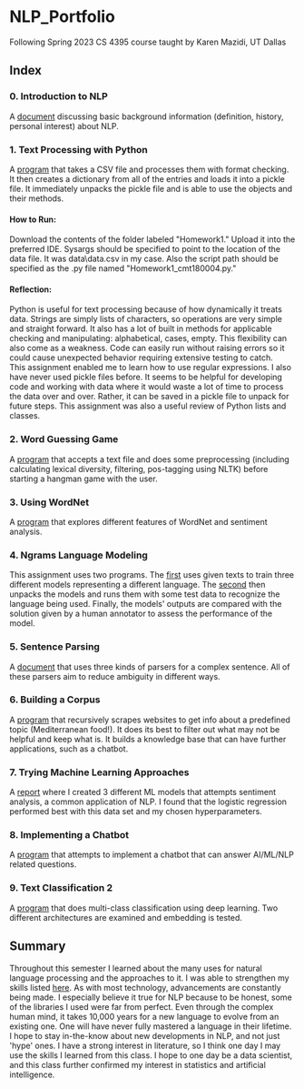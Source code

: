 # NLP_Portfolio
 Following Spring 2023 CS 4395 course taught by Karen Mazidi, UT Dallas
 
## Index
### 0. Introduction to NLP  
A [document](Overview_of_NLP.pdf) discussing basic background information (definition, history, personal interest) about NLP.
<br/>
### 1. Text Processing with Python
A [program](Homework1/Homework1_cmt180004.py) that takes a CSV file and processes them with format checking. It then creates a dictionary from all of the entries and loads it into a pickle file. It immediately unpacks the pickle file and is able to use the objects and their methods.  
#### How to Run:  
Download the contents of the folder labeled "Homework1." Upload it into the preferred IDE. Sysargs should be specified to point to the location of the data file. It was data\data.csv in my case. Also the script path should be specified as the .py file named "Homework1_cmt180004.py."  
#### Reflection:  
Python is useful for text processing because of how dynamically it treats data. Strings are simply lists of characters, so operations are very simple and straight forward. It also has a lot of built in methods for applicable checking and manipulating: alphabetical, cases, empty. This flexibility can also come as a weakness. Code can easily run without raising errors so it could cause unexpected behavior requiring extensive testing to catch.  
This assignment enabled me to learn how to use regular expressions. I also have never used pickle files before. It seems to be helpful for developing code and working with data where it would waste a lot of time to process the data over and over. Rather, it can be saved in a pickle file to unpack for future steps. This assignment was also a useful review of Python lists and classes.
<br/>
### 2. Word Guessing Game
A [program](Homework2/Homework2_cmt180004.py) that accepts a text file and does some preprocessing (including calculating lexical diversity, filtering, pos-tagging using NLTK) before starting a hangman game with the user.

### 3. Using WordNet
A [program](Homework3/Homework3_cmt180004.ipynb) that explores different features of WordNet and sentiment analysis.

### 4. Ngrams Language Modeling
This assignment uses two programs. The [first](Homework4/Homework4a_cmt180004.py) uses given texts to train three different models representing a different language. The [second](Homework4/Homework4b_cmt180004.py) then unpacks the models and runs them with some test data to recognize the language being used. Finally, the models' outputs are compared with the solution given by a human annotator to assess the performance of the model.

### 5. Sentence Parsing 
A [document](Homework5/Homework5_cmt180004.pdf) that uses three kinds of parsers for a complex sentence. All of these parsers aim to reduce ambiguity in different ways.

### 6. Building a Corpus
A [program](Homework6/Homework6_cmt180004.py) that recursively scrapes websites to get info about a predefined topic (Mediterranean food!). It does its best to filter out what may not be helpful and keep what is. It builds a knowledge base that can have further applications, such as a chatbot.

### 7. Trying Machine Learning Approaches
A [report](Homework7/Homework7_cmt180004.pdf) where I created 3 different ML models that attempts sentiment analysis, a common application of NLP. I found that the logistic regression performed best with this data set and my chosen hyperparameters.

### 8. Implementing a Chatbot
A [program](ChatbotProject/Project1_cmt180004_emu200000.ipynb) that attempts to implement a chatbot that can answer AI/ML/NLP related questions.

### 9. Text Classification 2
A [program](Homework8/Homework8_cmt180004.pdf) that does multi-class classification using deep learning. Two different architectures are examined and embedding is tested. 

## Summary
Throughout this semester I learned about the many uses for natural language processing and the approaches to it. I was able to strengthen my skills listed [here](NLPSkills.txt). As with most technology, advancements are constantly being made. I especially believe it true for NLP because to be honest, some of the libraries I used were far from perfect. Even through the complex human mind, it takes 10,000 years for a new language to evolve from an existing one. One will have never fully mastered a language in their lifetime. I hope to stay in-the-know about new developments in NLP, and not just 'hype' ones. I have a strong interest in literature, so I think one day I may use the skills I learned from this class. I hope to one day be a data scientist, and this class further confirmed my interest in statistics and artificial intelligence.
